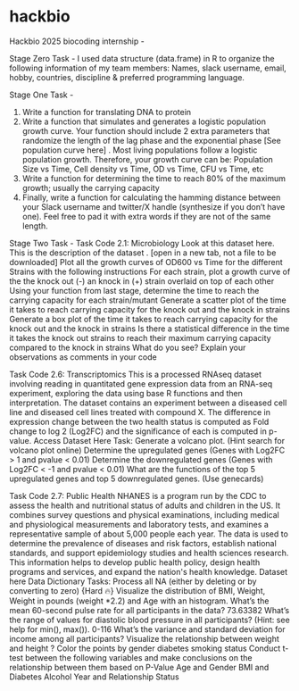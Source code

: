 # hackbio
Hackbio 2025 biocoding internship - 

Stage Zero Task -
I used data structure (data.frame) in R to organize the following information of my team members: Names, slack username, email, hobby, countries, discipline & preferred programming language.

Stage One Task - 
1) Write a function for translating DNA to protein
2) Write a function that simulates and generates a logistic population growth curve. Your function should include 2 extra parameters that randomize the length of the lag phase and the exponential phase [See population curve here] . Most living populations follow a logistic population growth. Therefore, your growth curve can be: Population Size vs Time, Cell density vs Time, OD vs Time, CFU vs Time, etc
3) Write a function for determining the time to reach 80% of the maximum growth; usually the carrying capacity
4) Finally, write a function for calculating the hamming distance between your Slack username and twitter/X handle (synthesize if you don’t have one). Feel free to pad it with extra words if they are not of the same length.


Stage Two Task - 
Task Code 2.1:
Microbiology
Look at this dataset here.
This is the description of the dataset . [open in a new tab, not a file to be downloaded]
Plot all the growth curves of OD600 vs Time for the different Strains with the following instructions
For each strain, plot a growth curve of the the knock out (-) an knock in (+) strain overlaid on top of each other
Using your function from last stage, determine the time to reach the carrying capacity for each strain/mutant
Generate a scatter plot of the time it takes to reach carrying capacity for the knock out and the knock in strains
Generate a box plot of the time it takes to reach carrying capacity for the knock out and the knock in strains
Is there a statistical difference in the time it takes the knock out strains to reach their maximum carrying capacity compared to the knock in strains
What do you see? Explain your observations as comments in your code


Task Code 2.6:
Transcriptomics
This is a processed RNAseq dataset involving reading in quantitated gene expression data from an RNA-seq experiment, exploring the data using base R functions and then interpretation. The dataset contains an experiment between a diseased cell line and diseased cell lines treated with compound X. The difference in expression change between the two health status is computed as Fold change to log 2 (Log2FC) and the significance of each is computed in p-value.
Access Dataset Here
Task:
Generate a volcano plot. (Hint search for volcano plot online)
Determine the upregulated genes (Genes with Log2FC > 1 and pvalue < 0.01)
Determine the downregulated genes (Genes with Log2FC < -1 and pvalue < 0.01)
What are the functions of the top 5 upregulated genes and top 5 downregulated genes. (Use genecards)

Task Code 2.7:
Public Health
NHANES is a program run by the CDC to assess the health and nutritional status of adults and children in the US. It combines survey questions and physical examinations, including medical and physiological measurements and laboratory tests, and examines a representative sample of about 5,000 people each year. The data is used to determine the prevalence of diseases and risk factors, establish national standards, and support epidemiology studies and health sciences research. This information helps to develop public health policy, design health programs and services, and expand the nation's health knowledge.
Dataset here
Data Dictionary
Tasks:
Process all NA (either by deleting or by converting to zero) {Hard :fire:}
Visualize the distribution of BMI, Weight, Weight in pounds (weight *2.2) and Age with an histogram.
What’s the mean 60-second pulse rate for all participants in the data?
73.63382
What’s the range of values for diastolic blood pressure in all participants? (Hint: see help for min(), max()).
0-116
What’s the variance and standard deviation for income among all participants?
Visualize the relationship between weight and height ?
Color the points by
gender
diabetes
smoking status
Conduct t-test between the following variables and make conclusions on the relationship between them based on P-Value
Age and Gender
BMI and Diabetes
Alcohol Year and Relationship Status
